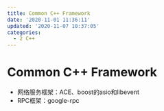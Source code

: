 ```yaml
---
title: Common C++ Framework
date: '2020-11-01 11:36:11'
updated: '2020-11-07 10:37:05'
categories:
  - 2 C++
---
```

# Common C++ Framework

- 网络服务框架：ACE、boost的asio和libevent
- RPC框架：google-rpc

